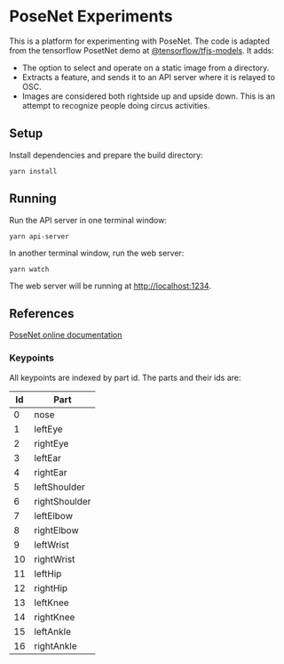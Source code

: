 # PoseNet Experiments

This is a platform for experimenting with PoseNet. The code is adapted from the
tensorflow PosetNet demo at
[@tensorflow/tfjs-models](https://github.com/tensorflow/tfjs-models/tree/master/posenet).
It adds:

- The option to select and operate on a static image from a directory.
- Extracts a feature, and sends it to an API server where it is relayed to OSC.
- Images are considered both rightside up and upside down. This is an attempt to
  recognize people doing circus activities.

## Setup

Install dependencies and prepare the build directory:

```shell
yarn install
```

## Running

Run the API server in one terminal window:

```shell
yarn api-server
```

In another terminal window, run the web server:

```shell
yarn watch
```

The web server will be running at <http://localhost:1234>.

## References

[PoseNet online documentation](https://github.com/tensorflow/tfjs-models/tree/master/posenet)

### Keypoints

All keypoints are indexed by part id. The parts and their ids are:

| Id  | Part          |
| --- | ------------- |
| 0   | nose          |
| 1   | leftEye       |
| 2   | rightEye      |
| 3   | leftEar       |
| 4   | rightEar      |
| 5   | leftShoulder  |
| 6   | rightShoulder |
| 7   | leftElbow     |
| 8   | rightElbow    |
| 9   | leftWrist     |
| 10  | rightWrist    |
| 11  | leftHip       |
| 12  | rightHip      |
| 13  | leftKnee      |
| 14  | rightKnee     |
| 15  | leftAnkle     |
| 16  | rightAnkle    |

